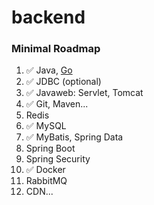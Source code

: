 # backend

### Minimal Roadmap
1. ✅ Java, [Go](https://go.dev/learn/)
2. ✅ JDBC (optional)
3. ✅ Javaweb: Servlet, Tomcat
4. ✅ Git, Maven...
5. Redis
6. ✅ MySQL
7. ✅ MyBatis, Spring Data
8. Spring Boot
9. Spring Security
10. ✅ Docker
11. RabbitMQ
12. CDN...
